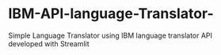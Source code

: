 # IBM-API-language-Translator-

Simple Language Translator using IBM language translator API <br/>
developed with Streamlit 
